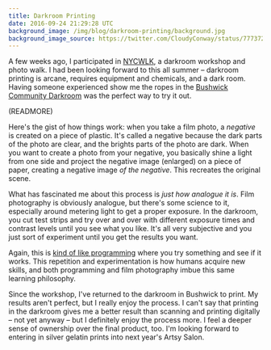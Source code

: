 ```yaml
---
title: Darkroom Printing
date: 2016-09-24 21:29:28 UTC
background_image: /img/blog/darkroom-printing/background.jpg
background_image_source: https://twitter.com/CloudyConway/status/777372009730834432
---
```


A few weeks ago, I participated in [NYCWLK][nycwlk], a darkroom workshop and photo walk. I had been looking forward to this all summer – darkroom printing is arcane, requires equipment and chemicals, and a dark room. Having someone experienced show me the ropes in the [Bushwick Community Darkroom][bcd] was the perfect way to try it out.

(READMORE)

Here's the gist of how things work: when you take a film photo, a _negative_ is created on a piece of plastic. It's called a negative because the dark parts of the photo are clear, and the brights parts of the photo are dark. When you want to create a photo from your negative, you basically shine a light from one side and project the negative image (enlarged) on a piece of paper, creating a negative image _of the negative_. This recreates the original scene.

What has fascinated me about this process is _just how analogue it is_. Film photography is obviously analogue, but there's some science to it, especially around metering light to get a proper exposure. In the darkroom, you cut test strips and try over and over with different exposure times and contrast levels until you see what you like. It's all very subjective and you just sort of experiment until you get the results you want.
  
Again, this is [kind of like programming](programming) where you try something and see if it works. This repetition and experimentation is how humans acquire new skills, and both programming and film photography imbue this same learning philosophy.

Since the workshop, I've returned to the darkroom in Bushwick to print. My results aren't perfect, but I really enjoy the process. I can't say that printing in the darkroom gives me a better result than scanning and printing digitally – not yet anyway – but I definitely enjoy the process more. I feel a deeper sense of ownership over the final product, too. I'm looking forward to entering in silver gelatin prints into next year's Artsy Salon.


[nycwlk]: http://www.nycwlk.com
[bcd]: http://www.bushwickcommunitydarkroom.com
[programming]: https://ashfurrow.com/blog/developers-should-learn-photography/